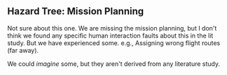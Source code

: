 ## Hazard Tree: Mission Planning

Not sure about this one.  We are missing the mission planning, but I don't think we found any specific human interaction faults about this in the lit study. But we have experienced some. e.g., Assigning wrong flight routes (far away).

We could *imagine* some, but they aren't derived from any literature study.
